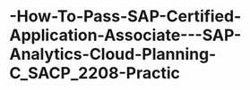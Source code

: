 # -How-To-Pass-SAP-Certified-Application-Associate---SAP-Analytics-Cloud-Planning-C_SACP_2208-Practic